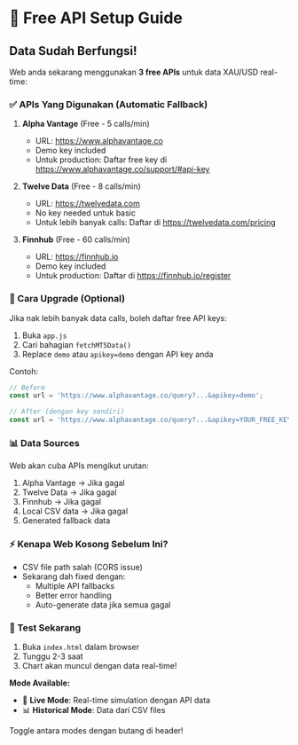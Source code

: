 # 🔑 Free API Setup Guide

## Data Sudah Berfungsi!

Web anda sekarang menggunakan **3 free APIs** untuk data XAU/USD real-time:

### ✅ APIs Yang Digunakan (Automatic Fallback)

1. **Alpha Vantage** (Free - 5 calls/min)
   - URL: https://www.alphavantage.co
   - Demo key included
   - Untuk production: Daftar free key di https://www.alphavantage.co/support/#api-key

2. **Twelve Data** (Free - 8 calls/min)
   - URL: https://twelvedata.com
   - No key needed untuk basic
   - Untuk lebih banyak calls: Daftar di https://twelvedata.com/pricing

3. **Finnhub** (Free - 60 calls/min)
   - URL: https://finnhub.io
   - Demo key included
   - Untuk production: Daftar di https://finnhub.io/register

### 🚀 Cara Upgrade (Optional)

Jika nak lebih banyak data calls, boleh daftar free API keys:

1. Buka `app.js`
2. Cari bahagian `fetchMT5Data()`
3. Replace `demo` atau `apikey=demo` dengan API key anda

Contoh:
```javascript
// Before
const url = 'https://www.alphavantage.co/query?...&apikey=demo';

// After (dengan key sendiri)
const url = 'https://www.alphavantage.co/query?...&apikey=YOUR_FREE_KEY';
```

### 📊 Data Sources

Web akan cuba APIs mengikut urutan:
1. Alpha Vantage → Jika gagal
2. Twelve Data → Jika gagal
3. Finnhub → Jika gagal
4. Local CSV data → Jika gagal
5. Generated fallback data

### ⚡ Kenapa Web Kosong Sebelum Ini?

- CSV file path salah (CORS issue)
- Sekarang dah fixed dengan:
  - Multiple API fallbacks
  - Better error handling
  - Auto-generate data jika semua gagal

### 🎯 Test Sekarang

1. Buka `index.html` dalam browser
2. Tunggu 2-3 saat
3. Chart akan muncul dengan data real-time!

**Mode Available:**
- 🔴 **Live Mode**: Real-time simulation dengan API data
- 📊 **Historical Mode**: Data dari CSV files

Toggle antara modes dengan butang di header!
